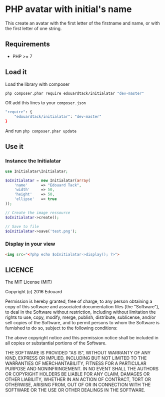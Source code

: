 # PHP avatar with initial's name

This create an avatar with the first letter of the firstname and name, or with the first letter of one string.

## Requirements

* PHP >= 7

## Load it

Load the library with composer

```sh
php composer.phar require edouardtack/initialatar "dev-master"
```

OR add this lines to your `composer.json`

```sh
"require": {
	"edouardtack/initialatar": "dev-master"
}
```

And run `php composer.phar update`

## Use it

### Instance the Initialatar

```php
use Initialatar\Initialatar;

$oInitialatar = new Initialatar(array(
    'name'      => "Edouard Tack",
    'width'     => 50,
    'height'    => 50,
    'ellipse'   => true
));

// Create the image ressource
$oInitialatar->create();

// Save to file
$oInitialatar->save('test.png');
```

### Display in your view

```html
<img src="<?php echo $oInitialatar->display(); ?>">
```

## LICENCE

The MIT License (MIT)

Copyright (c) 2016 Edouard

Permission is hereby granted, free of charge, to any person obtaining a copy
of this software and associated documentation files (the "Software"), to deal
in the Software without restriction, including without limitation the rights
to use, copy, modify, merge, publish, distribute, sublicense, and/or sell
copies of the Software, and to permit persons to whom the Software is
furnished to do so, subject to the following conditions:

The above copyright notice and this permission notice shall be included in all
copies or substantial portions of the Software.

THE SOFTWARE IS PROVIDED "AS IS", WITHOUT WARRANTY OF ANY KIND, EXPRESS OR
IMPLIED, INCLUDING BUT NOT LIMITED TO THE WARRANTIES OF MERCHANTABILITY,
FITNESS FOR A PARTICULAR PURPOSE AND NONINFRINGEMENT. IN NO EVENT SHALL THE
AUTHORS OR COPYRIGHT HOLDERS BE LIABLE FOR ANY CLAIM, DAMAGES OR OTHER
LIABILITY, WHETHER IN AN ACTION OF CONTRACT, TORT OR OTHERWISE, ARISING FROM,
OUT OF OR IN CONNECTION WITH THE SOFTWARE OR THE USE OR OTHER DEALINGS IN THE
SOFTWARE.
